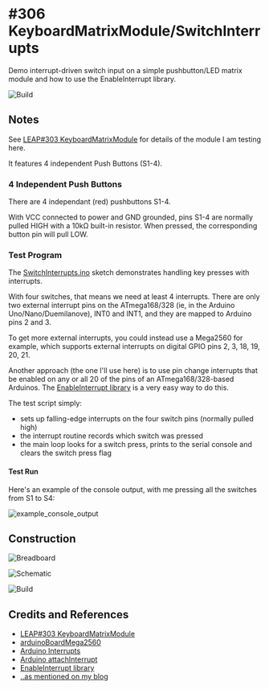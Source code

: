 # #306 KeyboardMatrixModule/SwitchInterrupts

Demo interrupt-driven switch input on a simple pushbutton/LED matrix module and how to use the EnableInterrupt library.

![Build](./assets/SwitchInterrupts_build.jpg?raw=true)

## Notes

See [LEAP#303 KeyboardMatrixModule](../) for details of the module I am testing here.

It features 4 independent Push Buttons (S1-4).

### 4 Independent Push Buttons

There are 4 independant (red) pushbuttons S1-4.

With VCC connected to power and GND grounded, pins S1-4 are normally pulled HIGH with a 10kΩ built-in resistor.
When pressed, the corresponding button pin will pull LOW.

### Test Program

The [SwitchInterrupts.ino](./SwitchInterrupts.ino) sketch demonstrates handling key presses with interrupts.

With four switches, that means we need at least 4 interrupts.
There are only two external interrupt pins on the ATmega168/328 (ie, in the Arduino Uno/Nano/Duemilanove), INT0 and INT1, and they are mapped to Arduino pins 2 and 3.

To get more external interrupts, you could instead use a Mega2560 for example, which supports external interrupts on digital GPIO pins 2, 3, 18, 19, 20, 21.

Another approach (the one I'll use here) is to use pin change interrupts that be enabled
on any or all 20 of the pins of an ATmega168/328-based Arduinos.
The [EnableInterrupt library](https://github.com/GreyGnome/EnableInterrupt) is a very easy way to do this.

The test script simply:

* sets up falling-edge interrupts on the four switch pins (normally pulled high)
* the interrupt routine records which switch was pressed
* the main loop looks for a switch press, prints to the serial console and clears the switch press flag

#### Test Run

Here's an example of the console output, with me pressing all the switches from S1 to S4:

![example_console_output](./assets/example_console_output.png?raw=true)



## Construction

![Breadboard](./assets/SwitchInterrupts_bb.jpg?raw=true)

![Schematic](./assets/SwitchInterrupts_schematic.jpg?raw=true)

![Build](./assets/SwitchInterrupts_build.jpg?raw=true)

## Credits and References
* [LEAP#303 KeyboardMatrixModule](../)
* [arduinoBoardMega2560](https://www.arduino.cc/en/Main/arduinoBoardMega2560)
* [Arduino Interrupts](http://playground.arduino.cc/Code/Interrupts)
* [Arduino attachInterrupt](https://www.arduino.cc/en/Reference/attachInterrupt)
* [EnableInterrupt library](https://github.com/GreyGnome/EnableInterrupt)
* [..as mentioned on my blog](https://blog.tardate.com/2017/05/leap303-keyboard-matrix-module.html)
